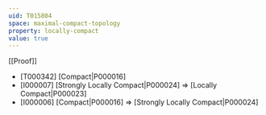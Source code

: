 ```yaml
---
uid: T015804
space: maximal-compact-topology
property: locally-compact
value: true
---
```

[[Proof]]

* [T000342] [Compact|P000016]
* [I000007] [Strongly Locally Compact|P000024] => [Locally Compact|P000023]
* [I000006] [Compact|P000016] => [Strongly Locally Compact|P000024]

